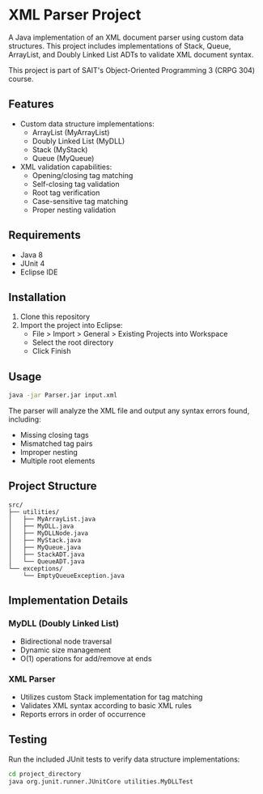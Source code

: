 # XML Parser Project

A Java implementation of an XML document parser using custom data structures. This project includes implementations of Stack, Queue, ArrayList, and Doubly Linked List ADTs to validate XML document syntax.

This project is part of SAIT's Object-Oriented Programming 3 (CRPG 304) course.

## Features

- Custom data structure implementations:
  - ArrayList (MyArrayList)
  - Doubly Linked List (MyDLL)
  - Stack (MyStack)
  - Queue (MyQueue)
- XML validation capabilities:
  - Opening/closing tag matching
  - Self-closing tag validation
  - Root tag verification
  - Case-sensitive tag matching
  - Proper nesting validation

## Requirements

- Java 8 
- JUnit 4
- Eclipse IDE

## Installation

1. Clone this repository
2. Import the project into Eclipse:
   - File > Import > General > Existing Projects into Workspace
   - Select the root directory
   - Click Finish

## Usage

```bash
java -jar Parser.jar input.xml
```

The parser will analyze the XML file and output any syntax errors found, including:
- Missing closing tags
- Mismatched tag pairs
- Improper nesting
- Multiple root elements

## Project Structure

```
src/
├── utilities/
│   ├── MyArrayList.java
│   ├── MyDLL.java
│   ├── MyDLLNode.java
│   ├── MyStack.java
│   ├── MyQueue.java
│   ├── StackADT.java
│   └── QueueADT.java
└── exceptions/
    └── EmptyQueueException.java
```

## Implementation Details

### MyDLL (Doubly Linked List)
- Bidirectional node traversal
- Dynamic size management
- O(1) operations for add/remove at ends

### XML Parser
- Utilizes custom Stack implementation for tag matching
- Validates XML syntax according to basic XML rules
- Reports errors in order of occurrence

## Testing

Run the included JUnit tests to verify data structure implementations:

```bash
cd project_directory
java org.junit.runner.JUnitCore utilities.MyDLLTest
```
